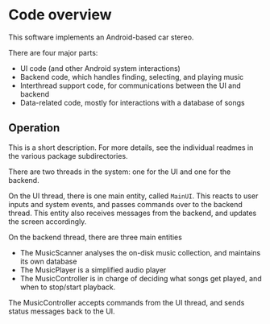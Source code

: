 # Code overview

This software implements an Android-based car stereo.

There are four major parts:
- UI code (and other Android system interactions)
- Backend code, which handles finding, selecting, and playing music
- Interthread support code, for communications between the UI and backend
- Data-related code, mostly for interactions with a database of songs


## Operation

This is a short description. For more details, see the individual readmes in the various package
subdirectories.

There are two threads in the system: one for the UI and one for the backend.

On the UI thread, there is one main entity, called `MainUI`. This reacts to user inputs and system
events, and passes commands over to the backend thread.  This entity also receives messages from 
the backend, and updates the screen accordingly.

On the backend thread, there are three main entities

- The MusicScanner analyses the on-disk music collection, and maintains its own database
- The MusicPlayer is a simplified audio player
- The MusicController is in charge of deciding what songs get played, and when to stop/start playback.

The MusicController accepts commands from the UI thread, and sends status messages back to the UI.


